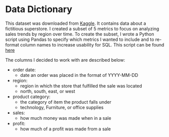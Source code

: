 # Data Dictionary

This dataset was downloaded from [Kaggle](https://www.kaggle.com/datasets/vivek468/superstore-dataset-final).
It contains data about a fictitious superstore.  I created a subset of 5 metrics to focus on analyzing sales trends by region over time.
To create the subset, I wrote a Python script using Pandas to specify which metrics I wanted to include and to re-format column names to increase usability for SQL.
This script can be found [here](../scripts/create_subset.py)

The columns I decided to work with are described below:

- order date:
    - date an order was placed in the format of YYYY-MM-DD
- region:
    - region in which the store that fulfilled the sale was located
    - north, south, east, or west
- product category:
    - the category of item the product falls under
    - technology, Furniture, or office supplies
- sales:
    - how much money was made when in a sale
- profit:
    - how much of a profit was made from a sale



